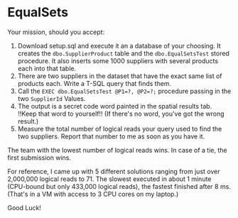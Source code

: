 # EqualSets

Your mission, should you accept:

1) Download setup.sql and execute it an a database of your choosing. It creates the `dbo.SupplierProduct` table and the `dbo.EqualSetsTest` stored procedure. It also inserts some 1000 suppliers with several products each into that table.
2) There are two suppliers in the dataset that have the exact same list of products each. Write a T-SQL query that finds them.
3) Call the `EXEC dbo.EqualSetsTest @P1=?, @P2=?;` procedure passing in the two `SupplierId` Values.
4) The output is a secret code word painted in the spatial results tab. !!Keep that word to yourself!! (If there's no word, you've got the wrong result.)
5) Measure the total number of logical reads your query used to find the two suppliers. Report that number to me as soon as you have it.


The team with the lowest number of logical reads wins. In case of a tie, the first submission wins.

For reference, I came up with 5 different solutions ranging from just over 2,000,000 logical reads to 71. The slowest executed in about 1 minute (CPU-bound but only 433,000 logical reads), the fastest finished after 8 ms. (That's in a VM with access to 3 CPU cores on my laptop.)

Good Luck!
